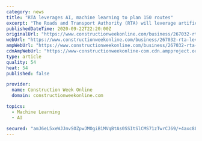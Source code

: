 ```yaml
---
category: news
title: "RTA leverages AI, machine learning to plan 150 routes"
excerpt: "The Roads and Transport Authority (RTA) will leverage artificial intelligence (AI) technologies - represented by machine learning algorithms to plan bus routes in terms of usage throughout the day. RTA's AI application is part of the authority’s ..."
publishedDateTime: 2020-09-22T22:20:00Z
originalUrl: "https://www.constructionweekonline.com/business/267032-rta-leverages-ai-machine-learning-to-plan-150-routes"
webUrl: "https://www.constructionweekonline.com/business/267032-rta-leverages-ai-machine-learning-to-plan-150-routes"
ampWebUrl: "https://www.constructionweekonline.com/business/267032-rta-leverages-ai-machine-learning-to-plan-150-routes?amp"
cdnAmpWebUrl: "https://www-constructionweekonline-com.cdn.ampproject.org/c/s/www.constructionweekonline.com/business/267032-rta-leverages-ai-machine-learning-to-plan-150-routes?amp"
type: article
quality: 54
heat: 54
published: false

provider:
  name: Construction Week Online
  domain: constructionweekonline.com

topics:
  - Machine Learning
  - AI

secured: "amJ6eL5xeWJJmvSOZpwJMOgiB1MVqBtAs0SSItSlCMS71zTwrCJ69/+4axc8LxdiH76K8+olsd0Y0XsItnRb+zr/navwLOKP5XjSo/3Z2LtevA6MuGLauNIjgSxWdlTMA2dsyBsbQrO8dgX44oZgJZf352k73SQHQf9y3iBLEaFo9dWHCMWIiSCkual9t3S6NQZz6orJ9zOKVqxcaHM6x0o8IIOcP6Sxvhh5HVtHiwMw4QoUbuc4EFDTTx7+gZxX79kdx+oebzxxwJP6P9mej77C1MFwj45nzCSjfl2UxJEq+uJa8Z6vzr8GUtYTtHZEBpTXbTGHoB/UmPCfNOlGKqDrxr52hp/+IYYYttQmsVk=;67pUvvCTIPeZHXksLUz1kw=="
---
```


